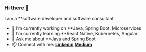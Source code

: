 ### Hi there 👋

I am a **software developer and software consultant

- 🔭 I’m currently working on **Java, Spring Boot, Microservices
- 🌱 I’m currently learning **React Native, Kubernetes, Angular
- 💬 Ask me about **Java and Spring Boot
- 📫 Connect with me: [**Linkedin**](https://www.linkedin.com/in/selcuk-meral/) [**Medium**](https://medium.com/@selcukmeral) 

